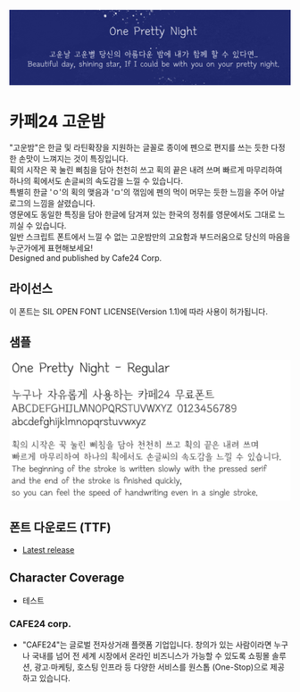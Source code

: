 ![Poster](images/oneprettynight-poster.png)  

# 카페24 고운밤
"고운밤"은 한글 및 라틴확장을 지원하는 글꼴로 종이에 펜으로 편지를 쓰는 듯한 다정한 손맛이 느껴지는 것이 특징입니다.  
획의 시작은 꾹 눌린 삐침을 담아 천천히 쓰고 획의 끝은 내려 쓰며 빠르게 마무리하여 하나의 획에서도 손글씨의 속도감을 느낄 수 있습니다.  
특별히 한글 'ㅇ'의 획의 맺음과 'ㅁ'의 꺾임에 펜의 먹이 머무는 듯한 느낌을 주어 아날로그의 느낌을 살렸습니다.  
영문에도 동일한 특징을 담아 한글에 담겨져 있는 한국의 정취를 영문에서도 그대로 느끼실 수 있습니다.  
일반 스크립트 폰트에서 느낄 수 없는 고운밤만의 고요함과 부드러움으로 당신의 마음을 누군가에게 표현해보세요!  
Designed and published by Cafe24 Corp.  

## 라이선스
이 폰트는 SIL OPEN FONT LICENSE(Version 1.1)에 따라 사용이 허가됩니다.   

## 샘플
![Preview](images/oneprettynight-preview.png)  

## 폰트 다운로드 (TTF)
* [Latest release](https://github.com/cafe24fonts/oneprettynight/releases)  

## Character Coverage
 - 테스트
 
### CAFE24 corp.
  - "CAFE24"는 글로벌 전자상거래 플랫폼 기업입니다. 
  창의가 있는 사람이라면 누구나 국내를 넘어 전 세계 시장에서 온라인 비즈니스가 가능할 수 있도록 쇼핑몰 솔루션, 광고∙마케팅, 호스팅 인프라 등 다양한 서비스를 원스톱 (One-Stop)으로 제공하고 있습니다.   
